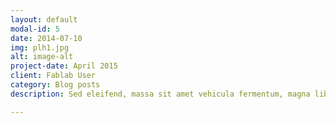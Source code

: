```yaml
---
layout: default
modal-id: 5
date: 2014-07-10
img: plh1.jpg
alt: image-alt
project-date: April 2015
client: Fablab User
category: Blog posts
description: Sed eleifend, massa sit amet vehicula fermentum, magna libero placerat diam, et congue tortor augue non dui. Praesent feugiat lectus sit amet eleifend finibus. Proin sodales mauris quis pulvinar porta. Nam vel facilisis lorem. Cras fermentum, eros non venenatis convallis, ante nisl pulvinar ipsum, id mollis dui lacus ac libero. Nam dignissim, nibh et commodo sagittis, purus nibh iaculis dolor, eu tempus felis metus eu nibh. Curabitur nec ligula sit amet sem imperdiet accumsan. Nulla commodo ex ante, a facilisis nulla consectetur ac. Nulla odio lectus, pretium id eros ac, aliquam volutpat ligula. Integer aliquet, tortor pharetra tincidunt pellentesque, ante ligula accumsan ligula, ut posuere sem nibh et lacus. Phasellus interdum enim quis dapibus semper. Maecenas pulvinar sapien velit, vel fermentum diam vestibulum at. Nullam aliquam libero odio, eu lobortis felis scelerisque ut. Ut sollicitudin arcu a sapien bibendum lobortis.

---
```

